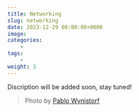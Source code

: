 ```yaml
---
title: Networking
slug: networking
date: 2023-12-29 00:00:00+0000
image: 
categories:
    - 
tags:
    - 
weight: 3
---
```

Discription will be added soon, stay tuned!

> Photo by [Pablo Wynistorf](https://www.pablo.one)
